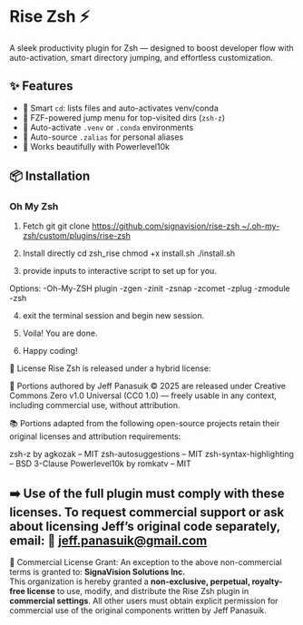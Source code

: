 # Rise Zsh ⚡

A sleek productivity plugin for Zsh — designed to boost developer flow with auto-activation, smart directory jumping, and effortless customization.

## ✨ Features

- 🧠 Smart `cd`: lists files and auto-activates venv/conda
- 📂 FZF-powered jump menu for top-visited dirs (`zsh-z`)
- 🐍 Auto-activate `.venv` or `.conda` environments
- 📜 Auto-source `.zalias` for personal aliases
- 🎨 Works beautifully with Powerlevel10k

## 📦 Installation

### Oh My Zsh

1.  Fetch git 
git clone [https://github.com/signavision/rise-zsh ~/.oh-my-zsh/custom/plugins/rise-zsh](https://github.com/signavision/zsh_rise.git)

2. Install directly
cd zsh_rise
chmod +x install.sh
./install.sh

3. provide inputs to interactive script to set up for you.

Options:
-Oh-My-ZSH plugin
-zgen
-zinit
-zsnap
-zcomet
-zplug
-zmodule
-zsh

4. exit the terminal session and begin new session.

5. Voila! You are done.

6. Happy coding!


📄 License
Rise Zsh is released under a hybrid license:

🧩 Portions authored by Jeff Panasuik © 2025 are released under Creative Commons Zero v1.0 Universal (CC0 1.0) — freely usable in any context, including commercial use, without attribution.

📚 Portions adapted from the following open-source projects retain their original licenses and attribution requirements:

zsh-z by agkozak – MIT
zsh-autosuggestions – MIT
zsh-syntax-highlighting – BSD 3-Clause
Powerlevel10k by romkatv – MIT

➡️ Use of the full plugin must comply with these licenses.
To request commercial support or ask about licensing Jeff’s original code separately, email:
📩 jeff.panasuik@gmail.com
---
🔔 Commercial License Grant:
An exception to the above non-commercial terms is granted to:
**SignaVision Solutions Inc.**  
This organization is hereby granted a **non-exclusive, perpetual, royalty-free license** to use, modify, and distribute the Rise Zsh plugin in **commercial settings**.
All other users must obtain explicit permission for commercial use of the original components written by Jeff Panasuik.
